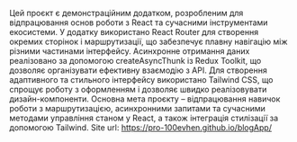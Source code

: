 Цей проєкт є демонстраційним додатком, розробленим для відпрацювання основ роботи з React та сучасними інструментами екосистеми. У додатку використано React Router для створення окремих сторінок і маршрутизації, що забезпечує плавну навігацію між різними частинами інтерфейсу. Асинхронне отримання даних реалізовано за допомогою createAsyncThunk із Redux Toolkit, що дозволяє організувати ефективну взаємодію з API. Для створення адаптивного та стильного інтерфейсу використано Tailwind CSS, що спрощує роботу з оформленням і дозволяє швидко реалізовувати дизайн-компоненти. Основна мета проєкту – відпрацювання навичок роботи з маршрутизацією, асинхронними запитами та сучасними методами управління станом у React, а також інтеграція стилізації за допомогою Tailwind.
Site url: https://pro-100evhen.github.io/blogApp/
